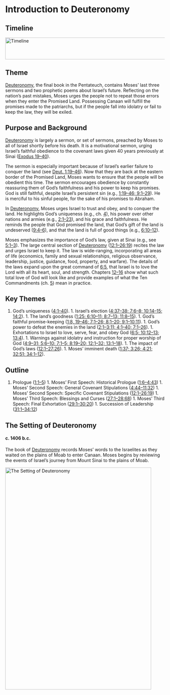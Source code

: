 
# Introduction to Deuteronomy

## Timeline

 [ <img src="https:https://www.esv.org//static.esvmedia.orghttps://www.esv.org/media/esv-global-study-biblehttps://www.esv.org/images/mediumhttps://www.esv.org/chart_05_timeline.png" alt="Timeline" width="700" height="69"/> ](https:https://www.esv.org//static.esvmedia.orghttps://www.esv.org/media/esv-global-study-biblehttps://www.esv.org/images/big/chart_05_timeline.png) 

## Theme

[Deuteronomy](https://www.esv.org/Deuteronomy+1%3A1%E2%80%9334%3A12/), the final book in the Pentateuch, contains Moses’ last three sermons and two prophetic poems about Israel’s future. Reflecting on the nation’s past mistakes, Moses urges the people not to repeat those errors when they enter the Promised Land. Possessing Canaan will fulfill the promises made to the patriarchs, but if the people fall into idolatry or fail to keep the law, they will be exiled.

## Purpose and Background

[Deuteronomy](https://www.esv.org/Deuteronomy+1%3A1%E2%80%9334%3A12/) is largely a sermon, or set of sermons, preached by Moses to all of Israel shortly before his death. It is a motivational sermon, urging Israel’s faithful obedience to the covenant laws given 40 years previously at Sinai ([Exodus 19–40](https://www.esv.org/Exodus+19%3A1%E2%80%9340%3A38/)).

The sermon is especially important because of Israel’s earlier failure to conquer the land (see [Deut. 1:19–46](https://www.esv.org/Deuteronomy+1%3A19%E2%80%9346/)). Now that they are back at the eastern border of the Promised Land, Moses wants to ensure that the people will be obedient this time. The sermon encourages obedience by constantly reassuring them of God’s faithfulness and his power to keep his promises. God is still faithful, despite Israel’s persistent sin (e.g., [1:19–46; 9:1–29](https://www.esv.org/Deuteronomy+1%3A19%E2%80%9346%2C+9%3A1%E2%80%9329/)). He is merciful to his sinful people, for the sake of his promises to Abraham.

In [Deuteronomy](https://www.esv.org/Deuteronomy+1%3A1%E2%80%9334%3A12/), Moses urges Israel to trust and obey, and to conquer the land. He highlights God’s uniqueness (e.g., ch. [4](https://www.esv.org/Deuteronomy+4%3A1%E2%80%9349/)), his power over other nations and armies (e.g., [2:1–23](https://www.esv.org/Deuteronomy+2%3A1%E2%80%9323/)), and his grace and faithfulness. He reminds the people that God promised the land, that God’s gift of the land is undeserved ([9:4–6](https://www.esv.org/Deuteronomy+9%3A4%E2%80%936/)), and that the land is full of good things (e.g., [6:10–12](https://www.esv.org/Deuteronomy+6%3A10%E2%80%9312/)).

Moses emphasizes the importance of God’s law, given at Sinai (e.g., see [5:1–3](https://www.esv.org/Deuteronomy+5%3A1%E2%80%933/)). The large central section of [Deuteronomy](https://www.esv.org/Deuteronomy+1%3A1%E2%80%9334%3A12/) ([12:1–26:19](https://www.esv.org/Deuteronomy+12%3A1%E2%80%9326%3A19/)) recites the law and urges Israel to keep it. The law is wide-ranging, incorporating all areas of life (economics, family and sexual relationships, religious observance, leadership, justice, guidance, food, property, and warfare). The details of the laws expand upon the great command of [6:5](https://www.esv.org/Deuteronomy+6%3A5/), that Israel is to love the Lord with all its heart, soul, and strength. Chapters [12–16](https://www.esv.org/Deuteronomy+12%3A1%E2%80%9316%3A22/) show what such total love of God will look like and provide examples of what the Ten Commandments (ch. [5](https://www.esv.org/Deuteronomy+5%3A1%E2%80%9333/)) mean in practice.

## Key Themes
1. God’s uniqueness ([4:1–40](https://www.esv.org/Deuteronomy+4%3A1%E2%80%9340/)). 1. Israel’s election ([4:37–38; 7:6–8; 10:14–15; 14:2](https://www.esv.org/Deuteronomy+4%3A37%E2%80%9338%2C+7%3A6%E2%80%938%2C+10%3A14%E2%80%9315%2C+14%3A2/)). 1. The land’s goodness ([1:25; 6:10–11; 8:7–13; 11:8–15](https://www.esv.org/Deuteronomy+1%3A25%2C+6%3A10%E2%80%9311%2C+8%3A7%E2%80%9313%2C+11%3A8%E2%80%9315/)). 1. God’s faithful promise-keeping ([1:8, 19–46; 7:1–26; 8:1–20; 9:1–10:11](https://www.esv.org/Deuteronomy+1%3A8%2C+1%3A19%E2%80%9346%2C+7%3A1%E2%80%9326%2C+8%3A1%E2%80%9320%2C+9%3A1%E2%80%9310%3A11/)). 1. God’s power to defeat the enemies in the land ([2:1–3:11; 4:1–40; 7:1–26](https://www.esv.org/Deuteronomy+2%3A1%E2%80%933%3A11%2C+4%3A1%E2%80%9340%2C+7%3A1%E2%80%9326/)). 1. Exhortations to Israel to love, serve, fear, and obey God ([6:5; 10:12–13; 13:4](https://www.esv.org/Deuteronomy+6%3A5%2C+10%3A12%E2%80%9313%2C+13%3A4/)). 1. Warnings against idolatry and instruction for proper worship of God ([4:9–31; 5:6–10; 7:1–5; 8:19–20; 12:1–32; 13:1–18](https://www.esv.org/Deuteronomy+4%3A9%E2%80%9331%2C+5%3A6%E2%80%9310%2C+7%3A1%E2%80%935%2C+8%3A19%E2%80%9320%2C+12%3A1%E2%80%9332%2C+13%3A1%E2%80%9318/)). 1. The impact of God’s laws ([12:1–27:26](https://www.esv.org/Deuteronomy+12%3A1%E2%80%9327%3A26/)). 1. Moses’ imminent death ([1:37; 3:26; 4:21; 32:51; 34:1–12](https://www.esv.org/Deuteronomy+1%3A37%2C+3%3A26%2C+4%3A21%2C+32%3A51%2C+34%3A1%E2%80%9312/)). 
## Outline
1. Prologue ([1:1–5](https://www.esv.org/Deuteronomy+1%3A1%E2%80%935/)) 1. Moses’ First Speech: Historical Prologue ([1:6–4:43](https://www.esv.org/Deuteronomy+1%3A6%E2%80%934%3A43/)) 1. Moses’ Second Speech: General Covenant Stipulations ([4:44–11:32](https://www.esv.org/Deuteronomy+4%3A44%E2%80%9311%3A32/)) 1. Moses’ Second Speech: Specific Covenant Stipulations ([12:1–26:19](https://www.esv.org/Deuteronomy+12%3A1%E2%80%9326%3A19/)) 1. Moses’ Third Speech: Blessings and Curses ([27:1–28:68](https://www.esv.org/Deuteronomy+27%3A1%E2%80%9328%3A68/)) 1. Moses’ Third Speech: Final Exhortation ([29:1–30:20](https://www.esv.org/Deuteronomy+29%3A1%E2%80%9330%3A20/)) 1. Succession of Leadership ([31:1–34:12](https://www.esv.org/Deuteronomy+31%3A1%E2%80%9334%3A12/)) 
## The Setting of Deuteronomy

#### c. 1406 b.c.

The book of [Deuteronomy](https://www.esv.org/Deuteronomy+1%3A1%E2%80%9334%3A12/) records Moses’ words to the Israelites as they waited on the plains of Moab to enter Canaan. Moses begins by reviewing the events of Israel’s journey from Mount Sinai to the plains of Moab.

 [ <img src="https:https://www.esv.org//static.esvmedia.orghttps://www.esv.org/media/esv-global-study-biblehttps://www.esv.org/images/mediumhttps://www.esv.org/map_05_01.jpg" alt="The Setting of Deuteronomy" width="461" height="700"/> ](https:https://www.esv.org//static.esvmedia.orghttps://www.esv.org/media/esv-global-study-biblehttps://www.esv.org/images/big/map_05_01.jpg) 


